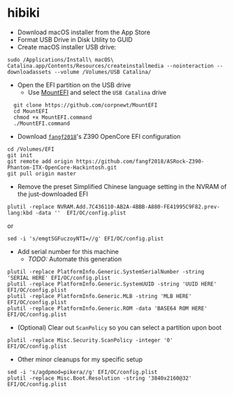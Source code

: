 # hibiki

* Download macOS installer from the App Store
* Format USB Drive in Disk Utility to GUID
* Create macOS installer USB drive:
```
sudo /Applications/Install\ macOS\ Catalina.app/Contents/Resources/createinstallmedia --nointeraction --downloadassets --volume /Volumes/USB Catalina/
```
* Open the EFI partition on the USB drive
  * Use [MountEFI](https://github.com/corpnewt/MountEFI) and select the `USB Catalina` drive
```
  git clone https://github.com/corpnewt/MountEFI
  cd MountEFI
  chmod +x MountEFI.command
  ./MountEFI.command
```
* Download [`fangf2018`](https://github.com/fangf2018/ASRock-Z390-Phantom-ITX-OpenCore-Hackintosh)'s Z390 OpenCore EFI configuration
```
cd /Volumes/EFI
git init
git remote add origin https://github.com/fangf2018/ASRock-Z390-Phantom-ITX-OpenCore-Hackintosh.git
git pull origin master
```
* Remove the preset Simplified Chinese language setting in the NVRAM of the just-downloaded EFI
```
plutil -replace NVRAM.Add.7C436110-AB2A-4BBB-A880-FE41995C9F82.prev-lang:kbd -data ''  EFI/OC/config.plist
```
or
```
sed -i 's/emgtSGFuczoyNTI=//g' EFI/OC/config.plist
```
* Add serial number for this machine
  * *TODO:* Automate this generation
```
plutil -replace PlatformInfo.Generic.SystemSerialNumber -string 'SERIAL HERE' EFI/OC/config.plist
plutil -replace PlatformInfo.Generic.SystemUUID -string 'UUID HERE' EFI/OC/config.plist
plutil -replace PlatformInfo.Generic.MLB -string 'MLB HERE' EFI/OC/config.plist
plutil -replace PlatformInfo.Generic.ROM -data 'BASE64 ROM HERE' EFI/OC/config.plist
```

* (Optional) Clear out `ScanPolicy` so you can select a partition upon boot
```
plutil -replace Misc.Security.ScanPolicy -integer '0' EFI/OC/config.plist
```

* Other minor cleanups for my specific setup
```
sed -i 's/agdpmod=pikera//g' EFI/OC/config.plist 
plutil -replace Misc.Boot.Resolution -string '3840x2160@32' EFI/OC/config.plist
```
